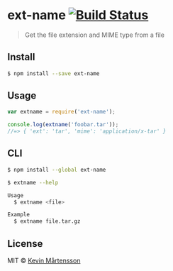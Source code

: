 # ext-name [![Build Status](https://travis-ci.org/kevva/ext-name.svg?branch=master)](https://travis-ci.org/kevva/ext-name)

> Get the file extension and MIME type from a file

## Install

```bash
$ npm install --save ext-name
```

## Usage

```js
var extname = require('ext-name');

console.log(extname('foobar.tar'));
//=> { 'ext': 'tar', 'mime': 'application/x-tar' }
```

## CLI

```bash
$ npm install --global ext-name
```

```bash
$ extname --help

Usage
  $ extname <file>

Example
  $ extname file.tar.gz
```

## License

MIT © [Kevin Mårtensson](https://github.com/kevva)
